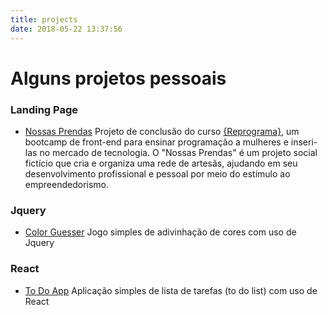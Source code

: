 ```yaml
---
title: projects
date: 2018-05-22 13:37:56
---
```


# Alguns projetos pessoais

### Landing Page
- [Nossas Prendas](https://arianecamilo.github.io/Projeto-Nossas-Prendas/)
    Projeto de conclusão do curso [{Reprograma}](http://http://reprograma.com.br/), um bootcamp de front-end para ensinar programação a mulheres e inseri-las no mercado de tecnologia.
    O "Nossas Prendas" é um projeto social fictício que cria e organiza uma rede de artesãs, ajudando em seu desenvolvimento profissional e pessoal por meio do estímulo ao empreendedorismo.

### Jquery
- [Color Guesser](https://arianecamilo.github.io/jQuery-Color-Guesser/)
    Jogo simples de adivinhação de cores com uso de Jquery

### React
- [To Do App](https://arianecamilo.github.io/react-to-do-app/)
    Aplicação simples de lista de tarefas (to do list) com uso de React
